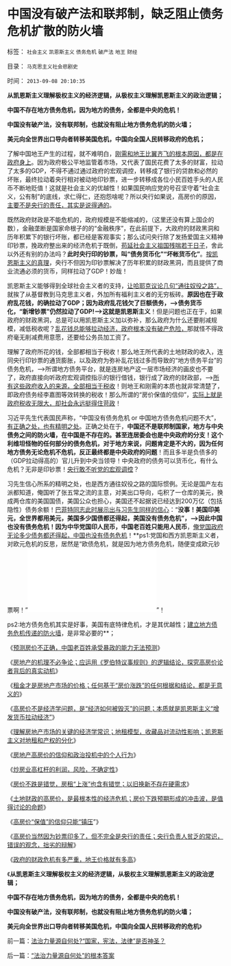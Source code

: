 # 中国没有破产法和联邦制，缺乏阻止债务危机扩散的防火墙

标签： `社会主义` `凯恩斯主义` `债务危机` `破产法` `地王` `财经` 

目录： `马克思主义社会悲剧史`

时间： `2013-09-08 20:10:35`

**从凯恩斯主义理解极权主义的经济逻辑，从极权主义理解凯恩斯主义的政治逻辑；**

**中国不存在地方债务危机，因为地方的债务，全都是中央的危机！**

**中国没有破产法，没有联邦制，也就没有阻止地方债务危机的防火墙；**

**美元向全世界出口导向者转移美国危机，中国向全国人民转移政府的危机；**

了解中国地王产生的过程，就不难明白，[刚需和地王比翼齐飞的根本原因，都是在政府身上](../../../2008/6/8/天地良心！房价终究会涨的.md)。因为政府极公平地监管着市场，又代表了国民花费了太多的财富，拉动了太多的GDP，不得不通过通过政府的宏观调控，转移成了银行的贷款和必然的坏账，最终拉动着央行相对被动地印钞票，进一步转移成各位小民百姓手头的人民币不断地贬值！这就是社会主义的优越性！如果国民响应党的号召坚守着“社会主义，公有制”的底线，求仁得仁，还抱怨啥呢？所以央行如果说，高房价的原因，[主要不是央行的责任，其实是说得通的](../../../2013/9/7/向国际接轨的国产地王和刚需的中国特色；.md)。

既然政府财政是不能危机的，政府规模是不能缩减的，（这里还没有算上国企的数），金融垄断是国家命根子的的“金融秩序”，在此前提下，大政府的财政黑洞和历年积累下的银行坏账，都已经是客观事实；那么试问央行除了发扬爱国主义精神印钞票，挽政府整出来的经济危机于既倒，[苟延社会主义祖国残喘若干日子](../../../2013/2/11/明朝（极高税负×极低税效＝政府破产≠≠低税收）；.md)，舍此以外还有别的办法吗？**此时央行印的钞票，叫“债务货币化”“坏帐货币化”**。[按凯恩斯主义的真理](../../../2011/12/8/信仰催眠的力量：加倍滥发钞票！.md)，央行不但因为印钞票解决了历年积累的财政黑洞，而且提供了商业流通必须的货币，同样拉动了GDP！妙哉！

凯恩斯主义能够得到全球社会主义者的支持，[让哈耶克议论几句“通往奴役之路”，](../../../2012/1/14/charter型特权经济，通往奴役之路的全景图.md)就挨了从基督教到马克思主义者，外加所有福利主义者的无穷板砖。**原因也在于政府乱花钱，的确拉动了GDP；因为政府乱花钱欠了巨额债务，——>债务货币化，“新增钞票”仍然拉动了GDP!——>这就是凯恩斯主义**！但是问题也正在于，如果政府的财政黑洞，总是可以用凯恩斯主义加以弥补，那么政府为什么还要削减规模，减低税收呢？[乱花钱总能够拉动经济，政府根本没有破产危险，](../../../2009/11/29/大萧条后凯恩斯主义和“坏帐过剩的危机”.md)那就怪不得政府毫无削减费用意愿，还要给公务员加工资了。

理解了政府所花的钱，全部都相当于税收！那么地王所代表的土地财政的收入，连同央行印钞票的通货膨胀，以及政府为弥补乱花钱过多而导致的“地方债务平台”的债务危机，——>所谓地方债务平台，就是连房地产这一层市场经济的画皮也不要了，政府直接向听政府宏观调控指示的银行借钱，银行成了政府的财政部，——>[所有这些政府收入的来源，全部相当于税收](../../../2011/10/24/中央担保的地方债相当于税收，李嘉图等效将被国人熟知.md)！则地王和刚需的本质也就非常清楚了，即政府债务经李嘉图等效转换的税收！那么所谓的“房价保值的信仰”，[实际上就是政府税收无限大，却社会永远挺得住苛政](../../../2011/9/22/公有制不收税，没有税负痛苦.md)！

习近平先生代表国民声称，“中国没有债务危机 or 中国地方债务危机问题不大”，[有正确之处，也有精明之处](../../../2013/7/29/地方债务危机当头，反思“共识”的几派主流经济学.md)。正确之处在于，**中国还不是联邦制国家，地方与中央债务之间的防火墙，在中国是不存在的。甚至连居委会也是中央政府的分支！这个利维坦怪物的任何部分的债务危机，对于地方来说，问题肯定是不大的，因为任何地方债务无论危机不危机，反正最终都是中央政府的问题**！而且多半是负债多的（GDP拉动得高的）官儿升到中央当领导！中央政府的债务可以货币化，有什么危机？无非是印钞票！[央行敢不听党的宏观调控](../../../2012/9/11/为什么会有革命的临界点？.md)？

习先生信心所系的精明之处，也是西方通往奴役之路的国际惯例。无论是国产左右派都知道，俺国听了张五常之流的主意，对美出口导向，屯积了一仓库的美元，换成两仓库的美国国债，美国公众也担心，美国还不起据说已经达到200万亿（包括隐性）债务余额！[巴菲特同志此时展示出与习先生同样的信心](../../../2011/8/23/全球终于走在《通往奴役之路》上.md)：“**没事！美国印美元，全世界都用美元，美国多少国债都还得起，美国没有债务危机”，——>因此中国也没有债务危机！因为中华党国印人民币，中国老百姓只能用人民币**，[俺党国政府无论多少债务都还得起，中国也没有债务危机](../../../2011/1/1/中国日本是美国最大“纳税人”.md)！**ps1:党国和西方凯恩斯主义者，对欧元危机的反思，居然是“欧债危机，就是因为地方债务危机，随便变成欧元钞票啊！”![然后，一起骂“德国自私](../../../2011/12/6/指责德国“自私”是很奇妙的“道德经济学”.md)”！

ps2:地方债务危机其实是好事，美国有底特律危机，才是其优越性；[建立地方债务危机传递的防火墙](../../../2012/3/6/《破产法》是资本主义最重大的发明.md)，是非常必要的**；

《[预测房价不正确，中国老百姓承受暴政的能力无法预测](../../../2013/8/22/预测房价不正确，中国老百姓承受能力无法预测.md)》

《[房地产的机理不必争论；应运用《罗伯特议事规则》的逻辑结论，探究高房价论者背后的真实动机](../../../2013/8/24/《罗伯特议事规则》的逻辑结论，探究高房价论者真实动机.md)》

《[租金才是房地产市场的价格；任何基于“房价涨跌”的任何根据和结论，都是无意义的](../../../2013/8/24/房价是不是市场的数字，租金才是房地产市场的价格.md)》

《[高房价不是经济学问题，是“经济如何被毁灭”的问题；本质就是凯恩斯主义“增发货币拉动经济”](../../../2013/8/24/高房价中体现的社会主义信仰的泡沫，经济如何被毁灭的问题.md)》

《[理解房地产市场的关键的经济学常识；地租模型，收藏品对流动性影响；凯恩斯主义对地租和产权的分化](../../../2013/8/24/理解房地产市场的一系列关键的经济学常识.md)》

《[房地产高房价的信仰和政治投机中的个人行为](../../../2013/8/26/“没有房地产，没有新中国，没有高房价，没有新生活……”的信仰？.md)》

《[炒房业高杠杆的利润，风险，不确定性](../../../2013/8/27/炒房业高杠杆的利润，风险，不确定性.md)》

《[房价不跌是错觉，房租“上涨”也含有错觉；以旧换新不存在硬需求](../../../2013/8/28/房租价格和房价涨跌的一些现象的理解.md)》

《[土地财政的高房价，是最根本性的经济危机；房价下跌预期形成的冲击波，是值得讨论的命题](../../../2013/8/29/土地财政的高房价，是最根本性的经济危机，及张五常同志的贡献.md)》

《[高房价“保值”的信仰只能“镇压](../../../2013/9/3/高房价“保值”的信仰只能“镇压”.md)”》

《[高房价当然因为钞票印多了，但不完全是央行的责任；央行负责人贫乏的常识，错误的观念，拙劣的辩解](../../../2013/9/4/高房价当然因为钞票印多了，但不完全是央行的责任；.md)》

《[政府的财政危机有多严重，地王价格就有多高](../../../2013/9/7/向国际接轨的国产地王和刚需的中国特色；.md)》

《**从凯恩斯主义理解极权主义的经济逻辑，从极权主义理解凯恩斯主义的政治逻辑；**

**中国不存在地方债务危机，因为地方的债务，全都是中央的危机！**

**中国没有破产法，没有联邦制，也就没有阻止地方债务危机的防火墙；**

**美元向全世界出口导向者转移美国危机，中国向全国人民转移政府的危机**》



前一篇：[法治力量源自何处?“国家，宪法，法律”是否神圣？](../../../2013/9/8/法治力量源自何处？“国家，宪法，法律”是否神圣？.md)

后一篇：[“法治力量源自何处”的根本答案](../../../2013/9/9/“法治力量源自何处”的根本答案.md)